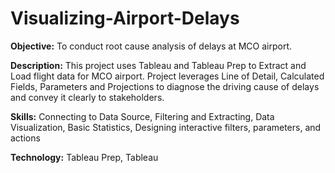 # Visualizing-Airport-Delays

**Objective:** To conduct root cause analysis of delays at MCO airport.

**Description:** 
This project uses Tableau and Tableau Prep to Extract and Load flight data for MCO airport. Project leverages Line of Detail, Calculated Fields, Parameters and Projections to diagnose the driving cause of delays and convey it clearly to stakeholders.

**Skills:** Connecting to Data Source, Filtering and Extracting, Data Visualization, Basic Statistics, Designing interactive filters, parameters, and actions

**Technology:** Tableau Prep, Tableau
